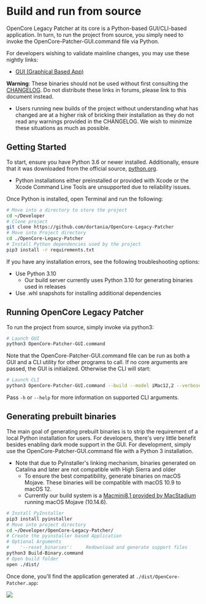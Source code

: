 # Build and run from source

OpenCore Legacy Patcher at its core is a Python-based GUI/CLI-based application. In turn, to run the project from source, you simply need to invoke the OpenCore-Patcher-GUI.command file via Python.

For developers wishing to validate mainline changes, you may use these nightly links:

* [GUI (Graphical Based App)](https://nightly.link/dortania/OpenCore-Legacy-Patcher/workflows/build-app-wxpython/main/OpenCore-Patcher.app%20%28GUI%29.zip)

**Warning**: These binaries should not be used without first consulting the [CHANGELOG](./CHANGELOG.md). Do not distribute these links in forums, please link to this document instead.

* Users running new builds of the project without understanding what has changed are at a higher risk of bricking their installation as they do not read any warnings provided in the CHANGELOG. We wish to minimize these situations as much as possible.

## Getting Started

To start, ensure you have Python 3.6 or newer installed. Additionally, ensure that it was downloaded from the official source, [python.org](https://www.python.org/downloads/macos/).

* Python installations either preinstalled or provided with Xcode or the Xcode Command Line Tools are unsupported due to reliability issues.

Once Python is installed, open Terminal and run the following:

```sh
# Move into a directory to store the project
cd ~/Developer
# Clone project
git clone https://github.com/dortania/OpenCore-Legacy-Patcher
# Move into Project directory
cd ./OpenCore-Legacy-Patcher
# Install Python dependencies used by the project
pip3 install -r requirements.txt
```

If you have any installation errors, see the following troubleshooting options:

* Use Python 3.10
  *  Our build server currently uses Python 3.10 for generating binaries used in releases
* Use .whl snapshots for installing additional dependencies

## Running OpenCore Legacy Patcher

To run the project from source, simply invoke via python3:

```sh
# Launch GUI
python3 OpenCore-Patcher-GUI.command
```

Note that the OpenCore-Patcher-GUI.command file can be run as both a GUI and a CLI utility for other programs to call. If no core arguments are passed, the GUI is initialized. Otherwise the CLI will start:

```sh
# Launch CLI
python3 OpenCore-Patcher-GUI.command --build --model iMac12,2 --verbose
```

Pass `-h` or `--help` for more information on supported CLI arguments.

## Generating prebuilt binaries

The main goal of generating prebuilt binaries is to strip the requirement of a local Python installation for users. For developers, there's very little benefit besides enabling dark mode support in the GUI. For development, simply use the OpenCore-Patcher-GUI.command file with a Python 3 installation.

* Note that due to PyInstaller's linking mechanism, binaries generated on Catalina and later are not compatible with High Sierra and older
  * To ensure the best compatibility, generate binaries on macOS Mojave. These binaries will be compatible with macOS 10.9 to macOS 12.
  * Currently our build system is a [Macmini8,1 provided by MacStadium](https://www.macstadium.com/opensource) running macOS Mojave (10.14.6).

```sh
# Install PyInstaller
pip3 install pyinstaller
# Move into project directory
cd ~/Developer/OpenCore-Legacy-Patcher/
# Create the pyinstaller based Application
# Optional Arguments
#    '--reset_binaries':     Redownload and generate support files
python3 Build-Binary.command
# Open build folder
open ./dist/
```

Once done, you'll find the application generated at `./dist/OpenCore-Patcher.app`:

![](./images/build-dist.png)
